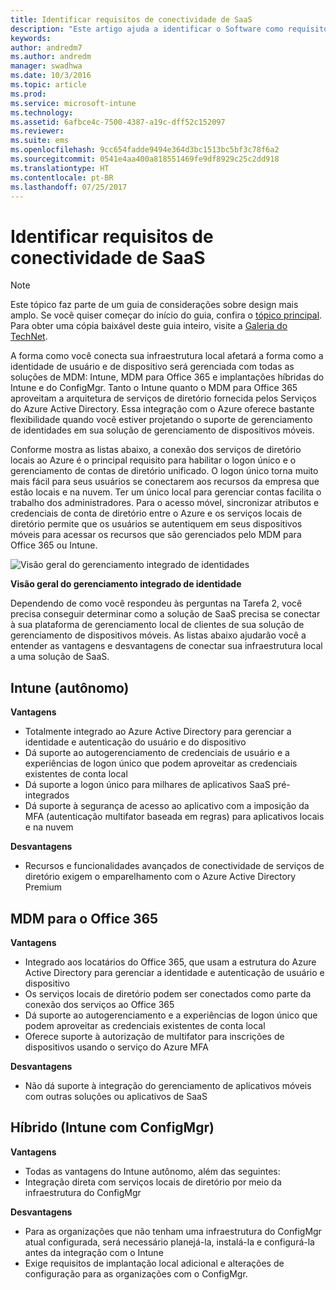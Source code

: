 ```yaml
---
title: Identificar requisitos de conectividade de SaaS
description: "Este artigo ajuda a identificar o Software como requisitos de conectividade de serviço ao planejar a implementação de gerenciamento de dispositivo móvel usando as soluções Enterprise Mobility + Security."
keywords: 
author: andredm7
ms.author: andredm
manager: swadhwa
ms.date: 10/3/2016
ms.topic: article
ms.prod: 
ms.service: microsoft-intune
ms.technology: 
ms.assetid: 6afbce4c-7500-4387-a19c-dff52c152097
ms.reviewer: 
ms.suite: ems
ms.openlocfilehash: 9cc654fadde9494e364d3bc1513bc5bf3c78f6a2
ms.sourcegitcommit: 0541e4aa400a818551469fe9df8929c25c2dd918
ms.translationtype: HT
ms.contentlocale: pt-BR
ms.lasthandoff: 07/25/2017
---
```

# <a name="identify-saas-connectivity-requirements"></a>Identificar requisitos de conectividade de SaaS

>[!NOTE]
>Este tópico faz parte de um guia de considerações sobre design mais amplo. Se você quiser começar do início do guia, confira o [tópico principal](mdm-design-considerations-guide.md). Para obter uma cópia baixável deste guia inteiro, visite a [Galeria do TechNet](https://gallery.technet.microsoft.com/Mobile-Device-Management-7d401582).

A forma como você conecta sua infraestrutura local afetará a forma como a identidade de usuário e de dispositivo será gerenciada com todas as soluções de MDM: Intune, MDM para Office 365 e implantações híbridas do Intune e do ConfigMgr. Tanto o Intune quanto o MDM para Office 365 aproveitam a arquitetura de serviços de diretório fornecida pelos Serviços do Azure Active Directory. Essa integração com o Azure oferece bastante flexibilidade quando você estiver projetando o suporte de gerenciamento de identidades em sua solução de gerenciamento de dispositivos móveis.

Conforme mostra as listas abaixo, a conexão dos serviços de diretório locais ao Azure é o principal requisito para habilitar o logon único e o gerenciamento de contas de diretório unificado. O logon único torna muito mais fácil para seus usuários se conectarem aos recursos da empresa que estão locais e na nuvem. Ter um único local para gerenciar contas facilita o trabalho dos administradores. Para o acesso móvel, sincronizar atributos e credenciais de conta de diretório entre o Azure e os serviços locais de diretório permite que os usuários se autentiquem em seus dispositivos móveis para acessar os recursos que são gerenciados pelo MDM para Office 365 ou Intune.

![Visão geral do gerenciamento integrado de identidades](./media/MDM_Figure_15.png)

**Visão geral do gerenciamento integrado de identidade**

Dependendo de como você respondeu às perguntas na Tarefa 2, você precisa conseguir determinar como a solução de SaaS precisa se conectar à sua plataforma de gerenciamento local de clientes de sua solução de gerenciamento de dispositivos móveis. As listas abaixo ajudarão você a entender as vantagens e desvantagens de conectar sua infraestrutura local a uma solução de SaaS.

## <a name="intune-standalone"></a>Intune (autônomo)

**Vantagens**

- Totalmente integrado ao Azure Active Directory para gerenciar a identidade e autenticação do usuário e do dispositivo
- Dá suporte ao autogerenciamento de credenciais de usuário e a experiências de logon único que podem aproveitar as credenciais existentes de conta local
- Dá suporte a logon único para milhares de aplicativos SaaS pré-integrados
- Dá suporte à segurança de acesso ao aplicativo com a imposição da MFA (autenticação multifator baseada em regras) para aplicativos locais e na nuvem

**Desvantagens**

- Recursos e funcionalidades avançados de conectividade de serviços de diretório exigem o emparelhamento com o Azure Active Directory Premium

## <a name="mdm-for-office-365"></a>MDM para o Office 365

**Vantagens**

- Integrado aos locatários do Office 365, que usam a estrutura do Azure Active Directory para gerenciar a identidade e autenticação de usuário e dispositivo
- Os serviços locais de diretório podem ser conectados como parte da conexão dos serviços ao Office 365
- Dá suporte ao autogerenciamento e a experiências de logon único que podem aproveitar as credenciais existentes de conta local
- Oferece suporte à autorização de multifator para inscrições de dispositivos usando o serviço do Azure MFA

**Desvantagens**

- Não dá suporte à integração do gerenciamento de aplicativos móveis com outras soluções ou aplicativos de SaaS

## <a name="hybrid-intune-with-configmgr"></a>Híbrido (Intune com ConfigMgr)

**Vantagens**

- Todas as vantagens do Intune autônomo, além das seguintes:
 - Integração direta com serviços locais de diretório por meio da infraestrutura do ConfigMgr

**Desvantagens**

- Para as organizações que não tenham uma infraestrutura do ConfigMgr atual configurada, será necessário planejá-la, instalá-la e configurá-la antes da integração com o Intune
- Exige requisitos de implantação local adicional e alterações de configuração para as organizações com o ConfigMgr.
